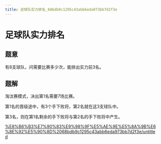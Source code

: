 ```yaml
---
title: 足球队实力排名_68bdb9c1295c43abb6eda973bb7d2f3e
---
```


# 足球队实力排名

## 题意

有8支球队，问需要比赛多少次，能排出实力前3名。

## 题解

淘汰赛模式，决出第1名需要7场比赛。

第1名的晋级途中，有3个手下败将，第2名就在这3支球队中。

第3名，则在第1名剩余的手下败将与第2名的手下败将中产生。

[%E8%B6%B3%E7%90%83%E9%98%9F%E5%AE%9E%E5%8A%9B%E6%8E%92%E5%90%8D%2068bdb9c1295c43abb6eda973bb7d2f3e/untitled](%E8%B6%B3%E7%90%83%E9%98%9F%E5%AE%9E%E5%8A%9B%E6%8E%92%E5%90%8D%2068bdb9c1295c43abb6eda973bb7d2f3e/untitled)